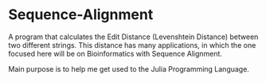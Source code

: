 # Sequence-Alignment

A program that calculates the Edit Distance (Levenshtein Distance) between two different strings. This distance has many applications, in which the one focused here will be on Bioinformatics with Sequence Alignment. 

Main purpose is to help me get used to the Julia Programming Language.
